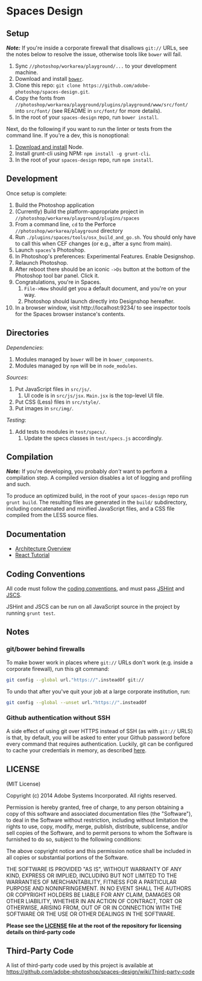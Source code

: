 Spaces Design
=================

Setup
-----

***Note:*** If you're inside a corporate firewall that disallows `git://` URLs, see the notes below to resolve the issue, otherwise tools like `bower` will fail.

1. Sync `//photoshop/workarea/playground/...` to your development machine.
2. Download and install [`bower`](http://bower.io/).
3. Clone this repo: `git clone https://github.com/adobe-photoshop/spaces-design.git`.
4. Copy the fonts from `//photoshop/workarea/playground/plugins/playground/www/src/font/` into `src/font/` (see README in `src/font/` for more details).
5. In the root of your `spaces-design` repo, run `bower install`.

Next, do the following if you want to run the linter or tests from the command line. If you're a dev, this is nonoptional:

1. [Download and install](http://nodejs.org/download/) Node.
2. Install grunt-cli using NPM: `npm install -g grunt-cli`.
3. In the root of your `spaces-design` repo, run `npm install`.

Development
-----------

Once setup is complete:

1. Build the Photoshop application
2. (Currently) Build the platform-appropriate project in `//photoshop/workarea/playground/plugins/spaces`
3. From a command line, `cd` to the Perforce `//photoshop/workarea/playground` directory
4. Run `./plugins/spaces/tools/osx_build_and_go.sh`. You should only have to call this when CEF changes (or e.g., after a sync from main).
5. Launch `spaces`'s Photoshop.
6. In Photoshop's preferences: Experimental Features. Enable Designshop.
7. Relaunch Photoshop.
8. After reboot there should be an iconic `->Ds` button at the bottom of the Photoshop tool bar panel. Click it.
9. Congratulations, you're in Spaces.
    1. `File->New` should get you a default document, and you're on your way.
    2. Photoshop should launch directly into Designshop hereafter.
10. In a browser window, visit http://localhost:9234/ to see inspector tools for the Spaces browser instance's contents.

Directories
-----------

_Dependencies_:

1. Modules managed by `bower` will be in `bower_components`.
2. Modules managed by `npm` will be in `node_modules`. 

_Sources_:

1. Put JavaScript files in `src/js/`.
    1. UI code is in `src/js/jsx`. `Main.jsx` is the top-level UI file.
2. Put CSS (Less) files in `src/style/`.
3. Put images in `src/img/`.

_Testing_:

1. Add tests to modules in `test/specs/`.
    1. Update the specs classes in `test/specs.js` accordingly.

Compilation
-----------

***Note:*** If you're developing, you probably _don't_ want to perform a compilation step. A compiled version disables a lot of logging and profiling and such.

To produce an optimized build, in the root of your `spaces-design` repo run `grunt build`. The resulting files are generated in the `build/` subdirectory, including concatenated and minified JavaScript files, and a CSS file compiled from the LESS source files. 

Documentation
--------------------------

 - [Architecture Overview](https://github.com/adobe-photoshop/spaces-design/wiki/Designshop-Architecture)
 - [React Tutorial](http://facebook.github.io/react/docs/tutorial.html)

Coding Conventions
------------------

All code must follow the [coding conventions](https://github.com/adobe-photoshop/spaces-design/wiki/Coding-Conventions), and must pass [JSHint](http://www.jshint.com/) and [JSCS](https://github.com/jscs-dev/node-jscs).

JSHint and JSCS can be run on all JavaScript source in the project by running `grunt test`. 

Notes
-----

### git/bower behind firewalls

To make bower work in places where `git://` URLs don't work (e.g. inside a corporate firewall), run this git command:

```bash
git config --global url."https://".insteadOf git://
```

To undo that after you've quit your job at a large corporate institution, run:

```bash
git config --global --unset url."https://".insteadOf
```

### Github authentication without SSH

A side effect of using git over HTTPS instead of SSH (as with `git://` URLS) is that, by default, you will be asked to enter your Github password before every command that requires authentication. Luckily, git can be configured to cache your credentials in memory, as described [here](https://help.github.com/articles/caching-your-github-password-in-git/).

LICENSE
-------

(MIT License)

Copyright (c) 2014 Adobe Systems Incorporated. All rights reserved.
 
Permission is hereby granted, free of charge, to any person obtaining a
copy of this software and associated documentation files (the "Software"), 
to deal in the Software without restriction, including without limitation 
the rights to use, copy, modify, merge, publish, distribute, sublicense, 
and/or sell copies of the Software, and to permit persons to whom the 
Software is furnished to do so, subject to the following conditions:
 
The above copyright notice and this permission notice shall be included in
all copies or substantial portions of the Software.
 
THE SOFTWARE IS PROVIDED "AS IS", WITHOUT WARRANTY OF ANY KIND, EXPRESS OR
IMPLIED, INCLUDING BUT NOT LIMITED TO THE WARRANTIES OF MERCHANTABILITY, 
FITNESS FOR A PARTICULAR PURPOSE AND NONINFRINGEMENT. IN NO EVENT SHALL THE
AUTHORS OR COPYRIGHT HOLDERS BE LIABLE FOR ANY CLAIM, DAMAGES OR OTHER 
LIABILITY, WHETHER IN AN ACTION OF CONTRACT, TORT OR OTHERWISE, ARISING 
FROM, OUT OF OR IN CONNECTION WITH THE SOFTWARE OR THE USE OR OTHER 
DEALINGS IN THE SOFTWARE.

**Please see the [LICENSE](https://github.com/adobe-photoshop/spaces-design/blob/master/LICENSE) file at the root of the repository for licensing details on third-party code**

Third-Party Code
----------------

A list of third-party code used by this project is available at https://github.com/adobe-photoshop/spaces-design/wiki/Third-party-code
